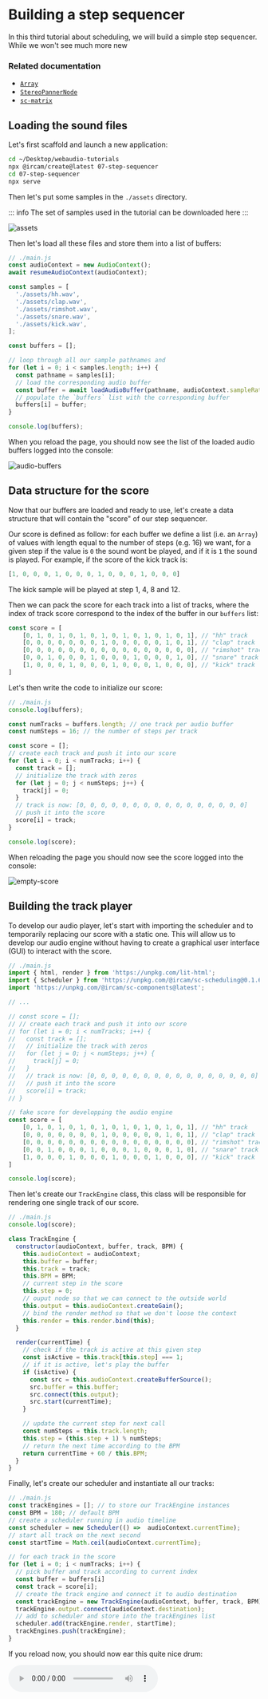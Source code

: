 <script setup>
import { withBase } from 'vitepress'
</script>

# Building a step sequencer

In this third tutorial about scheduling, we will build a simple step sequencer. While we won't see much more new

### Related documentation

- [`Array`](https://developer.mozilla.org/docs/Web/JavaScript/Reference/Global_Objects/Array)
- [`StereoPannerNode`](https://developer.mozilla.org/docs/Web/API/StereoPannerNode)
- [`sc-matrix`](https://ircam-ismm.github.io/sc-components/sc-matrix)

## Loading the sound files

Let's first scaffold and launch a new application:

```sh
cd ~/Desktop/webaudio-tutorials
npx @ircam/create@latest 07-step-sequencer
cd 07-step-sequencer
npx serve
```

Then let's put some samples in the `./assets` directory. 

::: info
The set of samples used in the tutorial can be downloaded <a :href="(withBase('/static-assets/step-sequencer-samples.zip'))">here</a>
:::

![assets](../assets/step-sequencer/assets.png)

Then let's load all these files and store them into a list of buffers:

```js {5-24}
// ./main.js
const audioContext = new AudioContext();
await resumeAudioContext(audioContext);

const samples = [
  './assets/hh.wav',
  './assets/clap.wav',
  './assets/rimshot.wav',
  './assets/snare.wav',
  './assets/kick.wav',
];

const buffers = [];

// loop through all our sample pathnames and
for (let i = 0; i < samples.length; i++) {
  const pathname = samples[i];
  // load the corresponding audio buffer
  const buffer = await loadAudioBuffer(pathname, audioContext.sampleRate);
  // populate the `buffers` list with the corresponding buffer
  buffers[i] = buffer;
}

console.log(buffers);
```

When you reload the page, you should now see the list of the loaded audio buffers logged into the console:

![audio-buffers](../assets/step-sequencer/audio-buffers.png)

## Data structure for the score

Now that our buffers are loaded and ready to use, let's create a data structure that will contain the "score" of our step sequencer. 

Our score is defined as follow: for each buffer we define a list (i.e. an `Array`) of values with length equal to the number of steps (e.g. 16) we want, for a given step if the value is `0` the sound wont be played, and if it is `1` the sound is played. For example, if the score of the kick track is:

```js
[1, 0, 0, 0, 1, 0, 0, 0, 1, 0, 0, 0, 1, 0, 0, 0]
```

The kick sample will be played at step 1, 4, 8 and 12.

Then we can pack the score for each track into a list of tracks, where the index of track score correspond to the index of the buffer in our `buffers` list:

```js
const score = [
    [0, 1, 0, 1, 0, 1, 0, 1, 0, 1, 0, 1, 0, 1, 0, 1], // "hh" track
    [0, 0, 0, 0, 0, 0, 0, 1, 0, 0, 0, 0, 0, 1, 0, 1], // "clap" track
    [0, 0, 0, 0, 0, 0, 0, 0, 0, 0, 0, 0, 0, 0, 0, 0], // "rimshot" track
    [0, 0, 1, 0, 0, 0, 1, 0, 0, 0, 1, 0, 0, 0, 1, 0], // "snare" track
    [1, 0, 0, 0, 1, 0, 0, 0, 1, 0, 0, 0, 1, 0, 0, 0], // "kick" track
]
```

Let's then write the code to initialize our score:

```js {4-20}
// ./main.js
console.log(buffers);

const numTracks = buffers.length; // one track per audio buffer
const numSteps = 16; // the number of steps per track

const score = [];
// create each track and push it into our score
for (let i = 0; i < numTracks; i++) {
  const track = [];
  // initialize the track with zeros
  for (let j = 0; j < numSteps; j++) {
    track[j] = 0;
  }
  // track is now: [0, 0, 0, 0, 0, 0, 0, 0, 0, 0, 0, 0, 0, 0, 0, 0]
  // push it into the score
  score[i] = track;
}

console.log(score);
```

When reloading the page you should now see the score logged into the console:

![empty-score](../assets/step-sequencer/empty-score.png)

## Building the track player

To develop our audio player, let's start with importing the scheduler and to temporarily replacing our score with a static one. This will allow us to develop our audio engine without having to create a graphical user interface (GUI) to interact with the score.

```js {3,8-30}
// ./main.js
import { html, render } from 'https://unpkg.com/lit-html';
import { Scheduler } from 'https://unpkg.com/@ircam/sc-scheduling@0.1.6';
import 'https://unpkg.com/@ircam/sc-components@latest';

// ...

// const score = [];
// // create each track and push it into our score
// for (let i = 0; i < numTracks; i++) {
//   const track = [];
//   // initialize the track with zeros
//   for (let j = 0; j < numSteps; j++) {
//     track[j] = 0;
//   }
//   // track is now: [0, 0, 0, 0, 0, 0, 0, 0, 0, 0, 0, 0, 0, 0, 0, 0]
//   // push it into the score
//   score[i] = track;
// }

// fake score for developping the audio engine
const score = [
    [0, 1, 0, 1, 0, 1, 0, 1, 0, 1, 0, 1, 0, 1, 0, 1], // "hh" track
    [0, 0, 0, 0, 0, 0, 0, 1, 0, 0, 0, 0, 0, 1, 0, 1], // "clap" track
    [0, 0, 0, 0, 0, 0, 0, 0, 0, 0, 0, 0, 0, 0, 0, 0], // "rimshot" track
    [0, 0, 1, 0, 0, 0, 1, 0, 0, 0, 1, 0, 0, 0, 1, 0], // "snare" track
    [1, 0, 0, 0, 1, 0, 0, 0, 1, 0, 0, 0, 1, 0, 0, 0], // "kick" track
]

console.log(score);
```

Then let's create our `TrackEngine` class, this class will be responsible for rendering one single track of our score.

```js {4-35}
// ./main.js
console.log(score);

class TrackEngine {
  constructor(audioContext, buffer, track, BPM) {
    this.audioContext = audioContext;
    this.buffer = buffer;
    this.track = track;
    this.BPM = BPM;
    // current step in the score
    this.step = 0;
    // ouput node so that we can connect to the outside world
    this.output = this.audioContext.createGain();
    // bind the render method so that we don't loose the context
    this.render = this.render.bind(this);
  }

  render(currentTime) {
    // check if the track is active at this given step
    const isActive = this.track[this.step] === 1;
    // if it is active, let's play the buffer
    if (isActive) {
      const src = this.audioContext.createBufferSource();
      src.buffer = this.buffer;
      src.connect(this.output);
      src.start(currentTime);
    }

    // update the current step for next call
    const numSteps = this.track.length;
    this.step = (this.step + 1) % numSteps;
    // return the next time according to the BPM
    return currentTime + 60 / this.BPM;
  }
}
```

Finally, let's create our scheduler and instantiate all our tracks:

```js
// ./main.js
const trackEngines = []; // to store our TrackEngine instances
const BPM = 180; // default BPM
// create a scheduler running in audio timeline
const scheduler = new Scheduler(() =>  audioContext.currentTime);
// start all track on the next second
const startTime = Math.ceil(audioContext.currentTime);

// for each track in the score
for (let i = 0; i < numTracks; i++) {
  // pick buffer and track according to current index
  const buffer = buffers[i]
  const track = score[i];
  // create the track engine and connect it to audio destination
  const trackEngine = new TrackEngine(audioContext, buffer, track, BPM);
  trackEngine.output.connect(audioContext.destination);
  // add to scheduler and store into the trackEngines list
  scheduler.add(trackEngine.render, startTime);
  trackEngines.push(trackEngine);
}
```

If you reload now, you should now ear this quite nice drum:

<audio controls loop :src="withBase('/static-assets/step-sequencer.wav')" />

## Creating the user interface

Now that our synthesizer is working let's create a user interface to be able to interact with our score:

```js {4-6}
// ./main.js
render(html`
  <h1>07-step-sequencer</h1>
  <sc-matrix
    .value=${score}
  ></sc-matrix>
`, document.body);
```

Done :)

![matrix](../assets/step-sequencer/matrix.png)

This works that simply because in JavaScript, `Array`s are always passed by reference, which means that both the GUI and the `TrackEngine`s share a reference to the same object. Therefore any change made on the score by the `<sc-matric>` can automatically be seen by the corresponding `TrackEngine`.

Finally, let's just remove our "fake" score to replace it back with the empty one generated from the code:

```js
const numTracks = buffers.length; // one track per audio buffer
const numSteps = 16; // the number of steps per track

const score = []; // [!code ++]
// create each track and push it into our score // [!code ++]
for (let i = 0; i < numTracks; i++) { // [!code ++]
  const track = []; // [!code ++]
  // initialize the track with zeros // [!code ++]
  for (let j = 0; j < numSteps; j++) { // [!code ++]
    track[j] = 0; // [!code ++]
  } // [!code ++]
  // track is now: [0, 0, 0, 0, 0, 0, 0, 0, 0, 0, 0, 0, 0, 0, 0, 0] // [!code ++]
  // push it into the score // [!code ++]
  score[i] = track; // [!code ++]
} // [!code ++]

// fake score for developing the audio engine  // [!code --]
const score = [ // [!code --]
    [0, 1, 0, 1, 0, 1, 0, 1, 0, 1, 0, 1, 0, 1, 0, 1], // "hh" track  // [!code --]
    [0, 0, 0, 0, 0, 0, 0, 1, 0, 0, 0, 0, 0, 1, 0, 1], // "clap" track // [!code --]
    [0, 0, 0, 0, 0, 0, 0, 0, 0, 0, 0, 0, 0, 0, 0, 0], // "rimshot" track // [!code --]
    [0, 0, 1, 0, 0, 0, 1, 0, 0, 0, 1, 0, 0, 0, 1, 0], // "snare" track // [!code --]
    [1, 0, 0, 0, 1, 0, 0, 0, 1, 0, 0, 0, 1, 0, 0, 0], // "kick" track // [!code --]
] // [!code --]
 // [!code --]
console.log(score);
```

Thanks to this dynamic score, if you add a new sample to change the number of steps, all the application will change dynamically without further work (which is quite nice...)

## Panning the tracks

In this last step, we will just add a stereo panning effect on our tracks to show you how simple it is regarding the architecture of our code.

```js
for (let i = 0; i < numTracks; i++) {
  // pick buffer and track according to current index
  const buffer = buffers[i]
  const track = score[i];
  // create the track engine and connect it to audio destination
  const trackEngine = new TrackEngine(audioContext, buffer, track, BPM);
  trackEngine.output.connect(audioContext.destination); // [!code --]
  // create a stereo panner node // [!code ++]
  const panner = audioContext.createStereoPanner(); // [!code ++]
  // randomize left (-1) / right (1) for all tracks // [!code ++]
  panner.pan.value = Math.random() * 2 - 1; // [!code ++]
  // connect panner in between trackEngine and destination // [!code ++]
  trackEngine.output.connect(panner); // [!code ++]
  panner.connect(audioContext.destination); // [!code ++]

  // add to scheduler and store into the trackEngines list
  scheduler.add(trackEngine.render, startTime);
  trackEngines.push(trackEngine);
}
```

## Going further

There are several ways you can improve the application, for example you could:
- Add a control for panning each track independently
- Add other effects
- Add a visual feedback to display the current step
- Add some control over the BPM
- Generate a default score according to the number of tracks and number of steps

## Conclusion

In this tutorial, you have learned how to build a simple step sequencer, using some pattern that will allow you to simply make you application evolve. 

This is all for this series on timing and scheduling.


